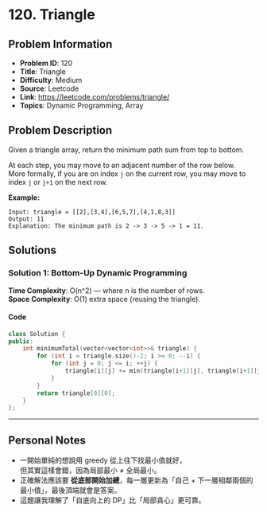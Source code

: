 # 120. Triangle

## Problem Information
- **Problem ID**: 120
- **Title**: Triangle
- **Difficulty**: Medium
- **Source**: Leetcode
- **Link**: https://leetcode.com/problems/triangle/
- **Topics**: Dynamic Programming, Array

## Problem Description
Given a triangle array, return the minimum path sum from top to bottom.

At each step, you may move to an adjacent number of the row below.  
More formally, if you are on index `j` on the current row, you may move to index `j` or `j+1` on the next row.

**Example:**
```
Input: triangle = [[2],[3,4],[6,5,7],[4,1,8,3]]
Output: 11
Explanation: The minimum path is 2 -> 3 -> 5 -> 1 = 11.
```

## Solutions

### Solution 1: Bottom-Up Dynamic Programming
**Time Complexity**: O(n^2) — where n is the number of rows.  
**Space Complexity**: O(1) extra space (reusing the triangle).

#### Code
```cpp
class Solution {
public:
    int minimumTotal(vector<vector<int>>& triangle) {
        for (int i = triangle.size()-2; i >= 0; --i) {
            for (int j = 0; j <= i; ++j) {
                triangle[i][j] += min(triangle[i+1][j], triangle[i+1][j+1]);
            }
        }
        return triangle[0][0];
    }
};
```

---

## Personal Notes
- 一開始單純的想說用 greedy 從上往下找最小值就好，  
  但其實這樣會錯，因為局部最小 ≠ 全局最小。  
- 正確解法應該要 **從底部開始加總**，每一層更新為「自己 + 下一層相鄰兩個的最小值」，最後頂端就會是答案。  
- 這題讓我理解了「自底向上的 DP」比「局部貪心」更可靠。  
